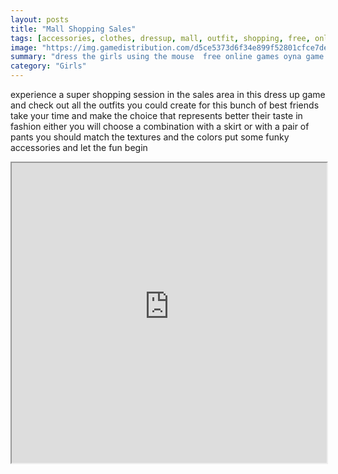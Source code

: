 ```yaml
---
layout: posts
title: "Mall Shopping Sales"
tags: [accessories, clothes, dressup, mall, outfit, shopping, free, online, games, oyna, game, free, games, play, play, games]
image: "https://img.gamedistribution.com/d5ce5373d6f34e899f52801cfce7deba.jpg"
summary: "dress the girls using the mouse  free online games oyna game free games play play games"
category: "Girls"
---
```


experience a super shopping session in the sales area in this dress up game and check out all the outfits you could create for this bunch of best friends take your time and make the choice that represents better their taste in fashion either you will choose a combination with a skirt or with a pair of pants you should match the textures and the colors put some funky accessories and let the fun begin

<iframe width="100%" height="480px;" src="https://html5.gamedistribution.com/d5ce5373d6f34e899f52801cfce7deba/"></iframe>
